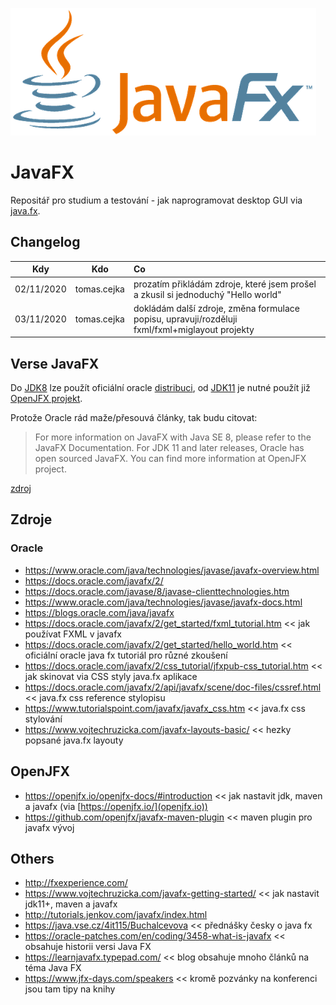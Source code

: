![JavaFX logo](/pics/JavaFX_Logo.png "Java FX logo")
# JavaFX
Repositář pro studium a testování - jak naprogramovat desktop GUI via [java.fx](https://en.wikipedia.org/wiki/JavaFX).

## Changelog
| Kdy        | Kdo         | Co           |
| ---------- |:-----------:| :---------------------------------------------------------------------------------|
| 02/11/2020 | tomas.cejka | prozatím přikládám zdroje, které jsem prošel a zkusil si jednoduchý "Hello world" |
| 03/11/2020 | tomas.cejka | dokládám další zdroje, změna formulace popisu, upravuji/rozděluji fxml/fxml+miglayout projekty |

## Verse JavaFX
Do [JDK8](https://docs.oracle.com/javase/8/docs/) lze použít oficiální oracle [distribuci](https://docs.oracle.com/javase/8/javase-clienttechnologies.htm), od [JDK11](https://docs.oracle.com/en/java/javase/11/) je nutné použít již [OpenJFX projekt](https://wiki.openjdk.java.net/display/OpenJFX).

Protože Oracle rád maže/přesouvá články, tak budu citovat:
>For more information on JavaFX with Java SE 8, please refer to the JavaFX Documentation.
>For JDK 11 and later releases, Oracle has open sourced JavaFX. You can find more information at OpenJFX project.

[zdroj]( https://www.oracle.com/java/technologies/javase/javafx-overview.html)

## Zdroje

### Oracle
* https://www.oracle.com/java/technologies/javase/javafx-overview.html
* https://docs.oracle.com/javafx/2/
* https://docs.oracle.com/javase/8/javase-clienttechnologies.htm
* https://www.oracle.com/java/technologies/javase/javafx-docs.html
* https://blogs.oracle.com/java/javafx
* https://docs.oracle.com/javafx/2/get_started/fxml_tutorial.htm << jak používat FXML v javafx
* https://docs.oracle.com/javafx/2/get_started/hello_world.htm << oficiální oracle java fx tutoriál pro různé zkoušení
* https://docs.oracle.com/javafx/2/css_tutorial/jfxpub-css_tutorial.htm << jak skinovat via CSS styly java.fx aplikace
* https://docs.oracle.com/javafx/2/api/javafx/scene/doc-files/cssref.html << java.fx css reference stylopisu
* https://www.tutorialspoint.com/javafx/javafx_css.htm << java.fx css stylování
* https://www.vojtechruzicka.com/javafx-layouts-basic/ << hezky popsané java.fx layouty

## OpenJFX
* https://openjfx.io/openjfx-docs/#introduction << jak nastavit jdk, maven a javafx (via [https://openjfx.io/](openjfx.io))
* https://github.com/openjfx/javafx-maven-plugin << maven plugin pro javafx vývoj

## Others
* http://fxexperience.com/
* https://www.vojtechruzicka.com/javafx-getting-started/ << jak nastavit jdk11+, maven a javafx
* http://tutorials.jenkov.com/javafx/index.html
* https://java.vse.cz/4it115/Buchalcevova << přednášky česky o java fx
* https://oracle-patches.com/en/coding/3458-what-is-javafx << obsahuje historii versi Java FX
* https://learnjavafx.typepad.com/ << blog obsahuje mnoho článků na téma Java FX
* https://www.jfx-days.com/speakers << kromě pozvánky na konferenci jsou tam tipy na knihy
